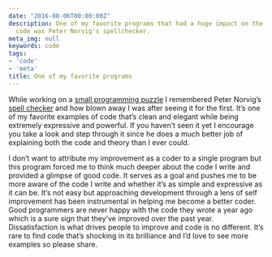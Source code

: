 ```yaml
---
date: "2016-08-06T00:00:00Z"
description: One of my favorite programs that had a huge impact on the way I approach
  code was Peter Norvig's spellchecker.
meta_img: null
keywords: code
tags:
- 'code'
- 'meta'
title: One of my favorite programs
---
```


While working on a [small programming puzzle](/2016/07/17/coding-puzzle-word-transformation-through-valid-words/) I remembered Peter Norvig’s [spell checker](http://norvig.com/spell-correct.html) and how blown away I was after seeing it for the first. It’s one of my favorite examples of code that’s clean and elegant while being extremely expressive and powerful. If you haven’t seen it yet I encourage you take a look and step through it since he does a much better job of explaining both the code and theory than I ever could.

I don’t want to attribute my improvement as a coder to a single program but this program forced me to think much deeper about the code I write and provided a glimpse of good code. It serves as a goal and pushes me to be more aware of the code I write and whether it’s as simple and expressive as it can be. It’s not easy but approaching development through a lens of self improvement has been instrumental in helping me become a better coder. Good programmers are never happy with the code they wrote a year ago which is a sure sign that they’ve improved over the past year. Dissatisfaction is what drives people to improve and code is no different. It’s rare to find code that’s shocking in its brilliance and I’d love to see more examples so please share.
